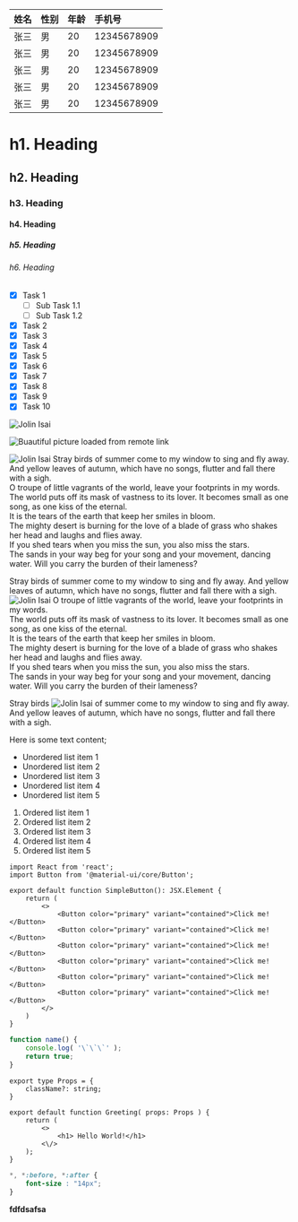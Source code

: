 | 姓名 | 性别 | 年龄 | 手机号 |
| :-- | :-- | :-- | :-- |
| 张三 | 男 | 20 | 12345678909 |
| 张三 | 男 | 20 | 12345678909 |
| 张三 | 男 | 20 | 12345678909 |
| 张三 | 男 | 20 | 12345678909 |
| 张三 | 男 | 20 | 12345678909 |

# h1. Heading
## h2. Heading
### h3. Heading
#### h4. Heading
##### h5. Heading
###### h6. Heading

 * [x] Task 1
    * [ ] Sub Task 1.1
    * [ ] Sub Task 1.2
 * [x] Task 2
 * [x] Task 3
 * [x] Task 4
 * [x] Task 5
 * [x] Task 6
 * [x] Task 7
 * [x] Task 8
 * [x] Task 9
 * [x] Task 10

![Jolin Isai](./a.jpg?align=center&inline=false)

![Buautiful picture loaded from remote link](https://gimg2.baidu.com/image_search/src=http%3A%2F%2Fhbimg.b0.upaiyun.com%2Fb86135d4806bc8ff4fcd0ea094bc7978d98cc62521a40-1w2npy_fw236&refer=http%3A%2F%2Fhbimg.b0.upaiyun.com&app=2002&size=f9999,10000&q=a80&n=0&g=0n&fmt=jpeg?sec=1626333767&t=148562f3bbd66328adfe7a46ed58bad0)

![Jolin Isai](./a.jpg?floatLeft=true&width=130)
Stray birds of summer come to my window to sing and fly away. And yellow leaves of autumn, which have no songs, flutter and fall there with a sigh. <br />
O troupe of little vagrants of the world, leave your footprints in my words. <br />
The world puts off its mask of vastness to its lover. It becomes small as one song, as one kiss of the eternal. <br />
It is the tears of the earth that keep her smiles in bloom. <br />
The mighty desert is burning for the love of a blade of grass who shakes her head and laughs and flies away. <br />
If you shed tears when you miss the sun, you also miss the stars. <br />
The sands in your way beg for your song and your movement, dancing water. Will you carry the burden of their lameness?


Stray birds of summer come to my window to sing and fly away. And yellow leaves of autumn, which have no songs, flutter and fall there with a sigh. <br />
![Jolin Isai](./a.jpg?floatLeft=true&width=130)
O troupe of little vagrants of the world, leave your footprints in my words. <br />
The world puts off its mask of vastness to its lover. It becomes small as one song, as one kiss of the eternal. <br />
It is the tears of the earth that keep her smiles in bloom. <br />
The mighty desert is burning for the love of a blade of grass who shakes her head and laughs and flies away. <br />
If you shed tears when you miss the sun, you also miss the stars. <br />
The sands in your way beg for your song and your movement, dancing water. Will you carry the burden of their lameness?

Stray birds ![Jolin Isai](./a.jpg?width=30) of summer come to my window to sing and fly away. And yellow leaves of autumn, which have no songs, flutter and fall there with a sigh. <br />

Here is some text content;

- Unordered list item 1
- Unordered list item 2
- Unordered list item 3
- Unordered list item 4
- Unordered list item 5

1. Ordered list item 1
1. Ordered list item 2
1. Ordered list item 3
1. Ordered list item 4
1. Ordered list item 5

```tsx {{{ <${MODULE} /> }}}
import React from 'react';
import Button from '@material-ui/core/Button';

export default function SimpleButton(): JSX.Element {
    return (
        <>
            <Button color="primary" variant="contained">Click me!</Button>
            <Button color="primary" variant="contained">Click me!</Button>
            <Button color="primary" variant="contained">Click me!</Button>
            <Button color="primary" variant="contained">Click me!</Button>
            <Button color="primary" variant="contained">Click me!</Button>
            <Button color="primary" variant="contained">Click me!</Button>
        </>
    )
}
```

```js
function name() {
    console.log( '\`\`\`' );
    return true;
}
```

```tsx
export type Props = {
    className?: string;
}

export default function Greeting( props: Props ) {
    return (
        <>
            <h1> Hello World!</h1>
        <\/>
    );
}
```

```css
*, *:before, *:after {
    font-size : "14px";
}
```

**fdfdsafsa**
